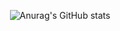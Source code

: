 <div align="center">

![Anurag's GitHub stats](https://github-readme-stats.vercel.app/api?username=SuminSSon&show_icons=true&theme=radical)

</div>